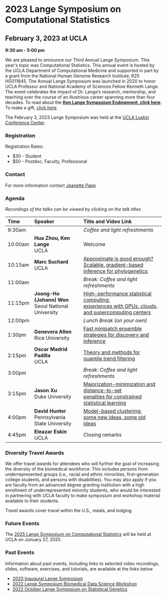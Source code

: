 # 2023 Lange Symposium on Computational Statistics

## February 3, 2023 at UCLA

**9:30 am - 5:00 pm**

We are pleased to announce our Third Annual Lange Symposium. This year's topic was Computational Statistics. This annual event is hosted by the UCLA Department of Computational Medicine and supported in part by a grant from the National Human Genome Research Institute; R25 HG011845. The Annual Lange Symposium was launched in 2020 to honor UCLA Professor and National Academy of Sciences Fellow Kenneth Lange. The event celebrates the impact of Dr. Lange’s research, mentorship, and teaching over the course of an illustrious career spanning more than four decades.
To read about the **[Ken Lange Symposium Endowment, click here](https://compmed.ucla.edu/ken-lange-symposium-endowment)**. To make a gift, [click here](https://giving.ucla.edu/Campaign/Donate.aspx?SiteNum=3167&fund=64621O&code=M-19409).

The February 3, 2023 Lange Symposium was held at the [UCLA Luskin Conference Center](https://goo.gl/maps/17eXgqmZmqwEGKBx6).

### Registration

Registration Rates:
- $30 - Student
- $50 - Postdoc, Faculty, Professional


### Contact

For more information contact [Jeanette Papp](mailto:jcpapp@ucla.edu?subject=Lange_Symposium_2023)

### Agenda
*Recordings of the talks can be viewed by clicking on the talk titles*

| Time | Speaker | Title and Video Link |
|:-----------|:------------|:------------|
| 9:30am | | *Coffee and light refreshments*|
| 10:00am | **Hua Zhou, Ken Lange**<br>UCLA | Welcome |
| 10:15am | **Marc Suchard**<br>UCLA | [Approximate is good enough?<br>Scalable, gradient-based inference for phylogenetics](https://www.youtube.com/watch?v=DLPcaZsTAKU&list=PL9erWHMFMErk8z6AOpHYyUf_E6gzySKFE&index=2) |
| 11:00am | | *Break: Coffee and light refreshments* |
| 11:15pm | **Joong-Ho (Johann) Won**<br>Seoul National University | [High-performance statistical computing:<br>experiences with GPUs, clouds, and supercomputing centers](https://www.youtube.com/watch?v=yCZD8g2vbMc&list=PL9erWHMFMErk8z6AOpHYyUf_E6gzySKFE&index=3) |
| 12:00pm | | *Lunch Break (on your own)* |
| 1:30pm | **Genevera Allen**<br>Rice University | [Fast minipatch ensemble strategies for discovery and inference](https://www.youtube.com/watch?v=RFblC60uawg&list=PL9erWHMFMErk8z6AOpHYyUf_E6gzySKFE&index=6) |
| 2:15pm | **Oscar Madrid Padilla**<br>UCLA  | [Theory and methods for quantile trend filtering](https://www.youtube.com/watch?v=5ZQrM4I41Fk&list=PL9erWHMFMErk8z6AOpHYyUf_E6gzySKFE&index=1) |
| 3:00pm | | *Break: Coffee and light refreshments* |
| 3:15pm | **Jason Xu**<br>Duke University | [Majorization-minimization and distance-to-set<br>penalties for constrained statistical learning](https://www.youtube.com/watch?v=B4FrQ3G6VFM&list=PL9erWHMFMErk8z6AOpHYyUf_E6gzySKFE&index=4) |
| 4:00pm | **David Hunter**<br>Pennsylvania State University | [Model-based clustering:<br>some new ideas, some old ideas](https://www.youtube.com/watch?v=OTmyhqrNDe0&list=PL9erWHMFMErk8z6AOpHYyUf_E6gzySKFE&index=5) |
| 4:45pm | **Eleazar Eskin**<br>UCLA | Closing remarks |


### Diversity Travel Awards

We offer travel awards for attendees who will further the goal of increasing the diversity of the biomedical workforce. This includes persons from underrepresented groups (i.e., racial and ethnic minorities, first-generation college students, and persons with disabilities). You may also apply if you are faculty from an advanced degree granting institution with a high enrollment of underrepresented minority students, who would be interested in partnering with UCLA faculty to make symposium and workshop material available to their students. 

Travel awards cover travel within the U.S., meals, and lodging.

### Future Events
The [2025 Lange Symposium on Computational Statistics](https://langesymposium.github.io/Lange-Symposium/) will be held at UCLA on Junuary 27, 2025.

### Past Events

Information about past events, including links to selected video recordings, slides, software, exercises, and tutorials, are available at the links below
- [2020 Inaugural Lange Symposium](https://langesymposium.github.io/2020/)
- [2022 Lange Symposium Biomedical Data Science Workshop](https://langesymposium.github.io/2022-July-Workshop/)
- [2022 October Lange Symposium on Statistical Genetics](https://langesymposium.github.io/2022-October-Symposium/)

